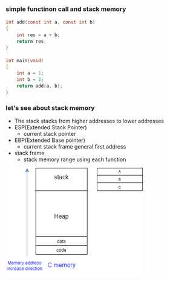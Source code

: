 ### simple functinon call and stack memory
```c
int add(const int a, const int b)
{
    int res = a + b;
    return res;
}

int main(void)
{
    int a = 1;
    int b = 2;
    return add(a, b);
}
```



### let's see about stack memory
- The stack stacks from higher addresses to lower addresses
- ESP(Extended Stack Pointer)
    - current stack pointer
- EBP(Extended Base pointer)
    - current stack frame general first address
- stack frame
    - stack memory range using each function 

![esp_stackmemory](./stackmemory2.png)